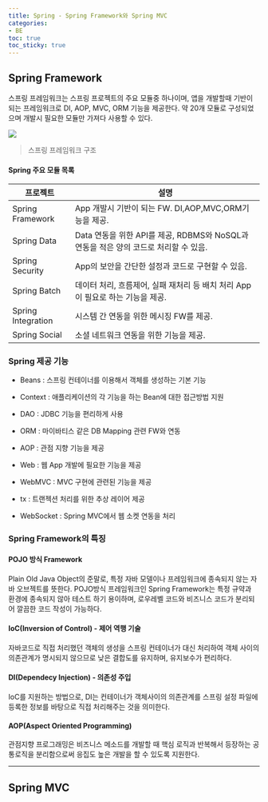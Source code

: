 ```yaml
---
title: Spring - Spring Framework와 Spring MVC
categories:
- BE
toc: true
toc_sticky: true
---
```


## Spring Framework

스프링 프레임워크는 스프링 프로젝트의 주요 모듈중 하나이며,
앱을 개발할때 기반이 되는 프레임워크로 DI, AOP, MVC, ORM 기능을 제공한다.
약 20개 모듈로 구성되었으며 개발시 필요한 모듈만 가져다 사용할 수 있다.

<img src="https://docs.spring.io/spring-framework/docs/4.3.29.RELEASE/spring-framework-reference/htmlsingle/images/spring-overview.png">

> 스프링 프레임워크 구조

#### Spring 주요 모듈 목록

|프로젝트|설명|
|---|---|
|Spring Framework|App 개발시 기반이 되는 FW. DI,AOP,MVC,ORM기능을 제공.|
|Spring Data|Data 연동을 위한 API를 제공, RDBMS와 NoSQL과 연동을 적은 양의 코드로 처리할 수 있음.|
|Spring Security|App의 보안을 간단한 설정과 코드로 구현할 수 있음.|
|Spring Batch|데이터 처리, 흐름제어, 실패 재처리 등 배치 처리 App이 필요로 하는 기능을 제공.|
|Spring Integration|시스템 간 연동을 위한 메시징 FW를 제공.|
|Spring Social|소셜 네트워크 연동을 위한 기능을 제공.|



### Spring 제공 기능

* Beans : 스프링 컨테이너를 이용해서 객체를 생성하는 기본 기능

* Context : 애플리케이션의 각 기능을 하는 Bean에 대한 접근방법 지원

* DAO : JDBC 기능을 편리하게 사용

* ORM : 마이바티스 같은 DB Mapping 관련 FW와 연동

* AOP : 관점 지향 기능을 제공

* Web : 웹 App 개발에 필요한 기능을 제공

* WebMVC : MVC 구현에 관련된 기능을 제공

* tx : 트랜젝션 처리를 위한 추상 레이어 제공

* WebSocket : Spring MVC에서 웹 소켓 연동을 처리


### Spring Framework의 특징

#### POJO 방식 Framework

 Plain Old Java Object의 준말로,
특정 자바 모델이나 프레임워크에 종속되지 않는 자바 오브젝트를 뜻한다.
POJO방식 프레임워크인 Spring Framework는 특정 규약과 환경에 종속되지 않아 테스트 하기 용이하며, 로우레벨 코드와 비즈니스 코드가 분리되어 깔끔한 코드 작성이 가능하다.


#### IoC(Inversion of Control) - 제어 역행 기술

자바코드로 직접 처리했던 객체의 생성을 스프링 컨테이너가 대신 처리하여 객체 사이의 의존관계가 명시되지 않으므로 낮은 결합도를 유지하며, 유지보수가 편리하다.

#### DI(Dependecy Injection) - 의존성 주입

IoC를 지원하는 방법으로, DI는 컨테이너가 객체사이의 의존관계를 스프링 설정 파일에 등록한 정보를 바탕으로 직접 처리해주는 것을 의미한다.


#### AOP(Aspect Oriented Programming) 

관점지향 프로그래밍은 비즈니스 메소드를 개발할 때 핵심 로직과 반복해서 등장하는 공통로직을 분리함으로써 응집도 높은 개발을 할 수 있도록 지원한다.


- - -

## Spring MVC

